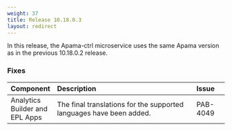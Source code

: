 ```yaml
---
weight: 37
title: Release 10.18.0.3
layout: redirect
---
```


In this release, the Apama-ctrl microservice uses the same Apama version as in the previous 10.18.0.2 release.

### Fixes

<table>
<colgroup>
    <col style="width: 15%;">
    <col style="width: 70%;">
    <col style="width: 15%;">
</colgroup>
<thead>
<tr>
<th style="text-align:left">Component</th>
<th style="text-align:left">Description</th>
<th style="text-align:left">Issue</th>
</tr>
</thead>
<tbody>
<tr>
<td style="text-align:left">Analytics Builder and EPL Apps</td>
<td style="text-align:left">The final translations for the supported languages have been added.</td>
<td style="text-align:left">PAB-4049</td>
</tr>
</tbody>
</table>
